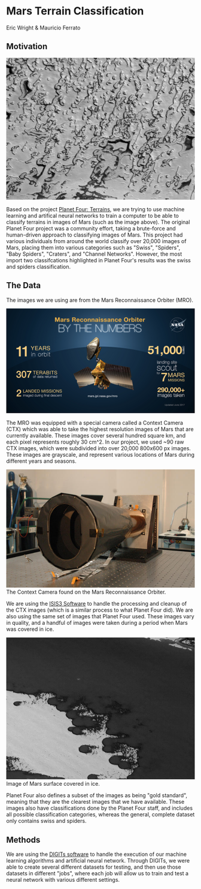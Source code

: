 # Mars Terrain Classification  
Eric Wright & Mauricio Ferrato

## Motivation

![Image1](https://github.com/mferrato/CISC489-Project-Machine-Learning/blob/master/dataset/poster_images/swiss1.png)  

Based on the project [Planet Four: Terrains](https://www.zooniverse.org/projects/mschwamb/planet-four-terrains), we are trying to use machine learning and artifical neural networks to train a computer to be able to classify terrains in images of Mars (such as the image above). The original Planet Four project was a community effort, taking a brute-force and human-driven approach to classifying images of Mars. This project had various individuals from around the world classify over 20,000 images of Mars, placing them into various categories such as "Swiss", "Spiders", "Baby Spiders", "Craters", and "Channel Networks". However, the most import two classifcations highlighted in Planet Four's results was the swiss and spiders classification.

## The Data

The images we are using are from the Mars Reconnaissance Orbiter (MRO). 

![Image2](https://github.com/mferrato/CISC489-Project-Machine-Learning/blob/master/dataset/poster_images/MRO.jpg)  

The MRO was equipped with a special camera called a Context Camera (CTX) which was able to take the highest resolution images of Mars that are currently available. These images cover several hundred square km, and each pixel represents roughly 30 cm^2. In our project, we used ~90 raw CTX images, which were subdivided into over 20,000 800x600 px images. These images are grayscale, and represent various locations of Mars during different years and seasons.  

![Image3](https://github.com/mferrato/CISC489-Project-Machine-Learning/blob/master/dataset/poster_images/CTX.jpg)  
The Context Camera found on the Mars Reconnaissance Orbiter.

We are using the [ISIS3 Software](https://isis.astrogeology.usgs.gov/) to handle the processing and cleanup of the CTX images (which is a similar process to what Planet Four did). We are also using the same set of images that Planet Four used. These images vary in quality, and a handful of images were taken during a period when Mars was covered in ice.

![Image4](https://github.com/mferrato/CISC489-Project-Machine-Learning/blob/master/dataset/poster_images/ice1.png)  
Image of Mars surface covered in ice.

Planet Four also defines a subset of the images as being "gold standard", meaning that they are the clearest images that we have available. These images also have classifications done by the Planet Four staff, and includes all possible classification categories, whereas the general, complete dataset only contains swiss and spiders.

## Methods

We are using the [DIGITs software](https://developer.nvidia.com/digits) to handle the execution of our machine learning algorithms and artificial neural network. Through DIGITs, we were able to create several different datasets for testing, and then use those datasets in different "jobs", where each job will allow us to train and test a neural network with various different settings.
